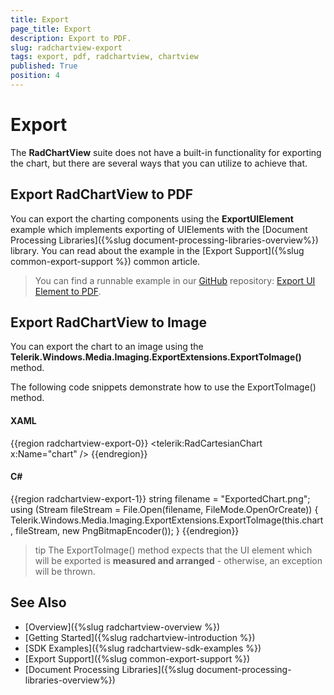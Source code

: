 ```yaml
---
title: Export
page_title: Export
description: Export to PDF.
slug: radchartview-export
tags: export, pdf, radchartview, chartview
published: True
position: 4
---
```


# Export 

The __RadChartView__ suite does not have a built-in functionality for exporting the chart, but there are several ways that you can utilize to achieve that. 

## Export RadChartView to PDF

You can export the charting components using the __ExportUIElement__ example which implements exporting of UIElements with the [Document Processing Libraries]({%slug document-processing-libraries-overview%}) library. You can read about the example in the [Export Support]({%slug common-export-support %}) common article.

>You can find a runnable example in our [GitHub](https://github.com/telerik/document-processing-sdk) repository: [Export UI Element to PDF](https://github.com/telerik/document-processing-sdk/tree/master/PdfProcessing/ExportUIElement).

## Export RadChartView to Image

You can export the chart to an image using the __Telerik.Windows.Media.Imaging.ExportExtensions.ExportToImage()__ method.

The following code snippets demonstrate how to use the ExportToImage() method.

#### __XAML__
{{region radchartview-export-0}}
	<telerik:RadCartesianChart x:Name="chart" />
{{endregion}}

#### __C#__
{{region radchartview-export-1}}
	string filename = "ExportedChart.png"; 
	using (Stream fileStream = File.Open(filename, FileMode.OpenOrCreate))
	{
		Telerik.Windows.Media.Imaging.ExportExtensions.ExportToImage(this.chart, fileStream, new PngBitmapEncoder());
	}
{{endregion}}

>tip The ExportToImage() method expects that the UI element which will be exported is __measured and arranged__ - otherwise, an exception will be thrown.

## See Also
* [Overview]({%slug radchartview-overview %})
* [Getting Started]({%slug radchartview-introduction %})
* [SDK Examples]({%slug radchartview-sdk-examples %})
* [Export Support]({%slug common-export-support %})
* [Document Processing Libraries]({%slug document-processing-libraries-overview%})

